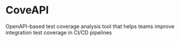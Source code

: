 # CoveAPI
OpenAPI-based test coverage analysis tool that helps teams improve integration test coverage in CI/CD pipelines
